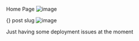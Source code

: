 Home Page 
![image](https://user-images.githubusercontent.com/56238070/207739266-c61a66c7-3927-43cd-85a3-81f168224cc5.png)

<!-- UPDATED -->
{}
post slug 
![image](https://user-images.githubusercontent.com/56238070/207739374-2681b27a-8f72-4e45-a21f-cf81454eb9c4.png)

Just having some deployment issues at the moment 

